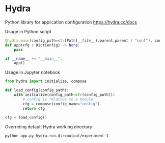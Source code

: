 # Hydra

Python library for application configuration 
https://hydra.cc/docs

Usage in Python script
```py
@hydra.main(config_path=str(Path(__file__).parent.parent / "conf"), config_name="config")
def app(cfg : DictConfig) -> None:
    pass

if __name__ == "__main__":
    app()

```

Usage in Jupyter notebook

```py
from hydra import initialize, compose

def load_config(config_path):
    with initialize(config_path=str(config_path)):
        # config is relative to a module
        cfg = compose(config_name="config")
        return cfg
    
cfg = load_config()

```

Overriding default Hydra working directory

```sh
python app.py hydra.run.dir=output/experiment-1
```